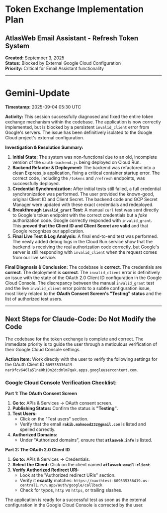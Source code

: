 # Token Exchange Implementation Plan
## AtlasWeb Email Assistant - Refresh Token System

**Created:** September 3, 2025  
**Status:** Blocked by External Google Cloud Configuration  
**Priority:** Critical for Email Assistant functionality  

---

# Gemini-Update
**Timestamp:** 2025-09-04 05:30 UTC

**Activity:**
This session successfully diagnosed and fixed the entire token exchange mechanism within the codebase. The application is now correctly implemented, but is blocked by a persistent `invalid_client` error from Google's servers. The issue has been definitively isolated to the Google Cloud project's external configuration.

**Investigation & Resolution Summary:**
1.  **Initial State:** The system was non-functional due to an old, incomplete version of the `oauth-backend.js` being deployed on Cloud Run.
2.  **Backend Refactor & Deployment:** The backend was refactored into a clean Express.js application, fixing a critical container startup error. The correct code, including the `/tokens` and `/refresh` endpoints, was successfully deployed.
3.  **Credential Synchronization:** After initial tests still failed, a full credential synchronization was performed. The user provided the known-good, original Client ID and Client Secret. The backend code and GCP Secret Manager were updated with these exact credentials and redeployed.
4.  **Breakthrough `invalid_grant` Test:** A manual `curl` test was sent directly to Google's token endpoint with the correct credentials but a *fake* authorization code. Google correctly responded with `invalid_grant`. This **proved that the Client ID and Client Secret are valid** and that Google recognizes our application.
5.  **Final Live Test & Log Analysis:** A final end-to-end test was performed. The newly added debug logs in the Cloud Run service show that the backend is receiving the real authorization code correctly, but Google's server is still responding with `invalid_client` when the request comes from our live service.

**Final Diagnosis & Conclusion:**
The codebase is **correct**. The credentials are **correct**. The deployment is **correct**. The `invalid_client` error is definitively an issue with the state of the OAuth 2.0 Client ID configuration in the Google Cloud Console. The discrepancy between the manual `invalid_grant` test and the live `invalid_client` error points to a subtle configuration issue, most likely related to the **OAuth Consent Screen's "Testing" status** and the list of authorized test users.

---

## **Next Steps for Claude-Code: Do Not Modify the Code**

The codebase for the token exchange is complete and correct. The immediate priority is to guide the user through a meticulous verification of their Google Cloud Console settings.

**Action Item:** Work directly with the user to verify the following settings for the OAuth Client ID `609535336419-nar9fcv646la5lne0h10n2dcdmlm7qak.apps.googleusercontent.com`.

### **Google Cloud Console Verification Checklist:**

**Part 1: The OAuth Consent Screen**
1.  **Go to:** APIs & Services -> OAuth consent screen.
2.  **Publishing Status:** Confirm the status is **"Testing"**.
3.  **Test Users:**
    *   Click on the "Test users" section.
    *   Verify that the email **`rakib.mahmood232@gmail.com`** is listed and spelled correctly.
4.  **Authorized Domains:**
    *   Under "Authorized domains", ensure that **`atlasweb.info`** is listed.

**Part 2: The OAuth 2.0 Client ID**
1.  **Go to:** APIs & Services -> Credentials.
2.  **Select the Client:** Click on the client named **`atlasweb-email-client`**.
3.  **Verify Authorized Redirect URI:**
    *   Look at the "Authorized redirect URIs" section.
    *   Verify it **exactly** matches: `https://oauthtest-609535336419.us-central1.run.app/auth/google/callback`
    *   Check for typos, `http` vs `https`, or trailing slashes.

The application is ready for a successful test as soon as the external configuration in the Google Cloud Console is corrected by the user.